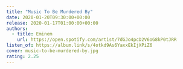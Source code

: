 ```yaml
---
title: "Music To Be Murdered By"
date: 2020-01-20T09:30:00+00:00
release: 2020-01-17T01:00:00+00:00
authors:
  - title: Eminem
    url: https://open.spotify.com/artist/7dGJo4pcD2V6oG8kP0tJRR
listen_of: https://album.link/s/4otkd9As6YaxxEkIjXPiZ6
cover: music-to-be-murdered-by.jpg
rating: 2.25
---
```

